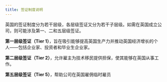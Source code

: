 ```yaml
---
title: 签证制度说明
---
```


英国的签证制度分为若干层级，各层级签证又分为若干子层级。如需在英国成立公司，则可能涉及第一、二和五层级签证。 

**第一层级签证（Tier 1）**，旨在吸引能够提高英国生产力并推动英国经济增长的个人——包括企业家、投资者和毕业生企业家。

**第二层级签证（Tier 2）**，允许雇主为技术移民提供担保，使其能够在英国从事工作。

**第五层级签证（Tier 5）**，帮助公司在英国雇佣临时雇员 